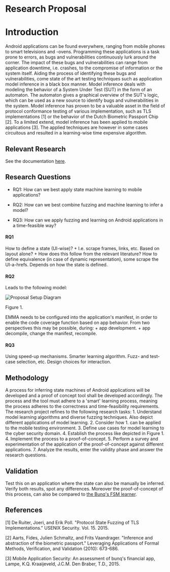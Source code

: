 # Research Proposal

# Introduction
Android applications can be found everywhere, ranging from mobile phones to smart televisions and -ovens. Programming these applications is a task prone to errors, as bugs and vulnerabilities continuously lurk around the corner. The impact of these bugs and vulnerabilities can range from application downtime, i.e. crashes, to the compromise of information or the system itself. Aiding the process of identifying these bugs and vulnerabilities, come state of the art testing techniques such as application model inference in a black box manner.
Model inference deals with modeling the behavior of a System Under Test (SUT) in the form of an automaton. The automaton gives a graphical overview of the SUT's logic, which can be used as a new source to identify bugs and vulnerabilities in the system. Model inference has proven to be a valuable asset in the field of protocol conformance testing of various implementation, such as TLS implementations [1] or the behavior of the Dutch Biometric Passport Chip [2]. To a limited extend, model inference has been applied to mobile applications [3]. The applied techniques are however in some cases circuitous and resulted in a learning-wise time expensive algorithm.

## Relevant Research
See the documentation [here](Literature/README.md).

## Research Questions

+ RQ1: How can we best apply state machine learning to mobile applications?

+ RQ2: How can we best combine fuzzing and machine learning to infer a model?

+ RQ3: How can we apply fuzzing and learning on Android applications in a time-feasible way?

#### RQ1
How to define a state (UI-wise)?
	+ I.e. scrape frames, links, etc. Based on layout alone?
	+ How does this follow from the relevant literature?
How to define equivalence (in case of dynamic representation), some scrape the UI-a-hrefs. Depends on how the state is defined.

#### RQ2
Leads to the following model:

![Proposal Setup Diagram](https://github.com/wesleyvanderlee/Thesis/blob/master/Proposal/Proposal%20Setup.png)

Figure 1.

EMMA needs to be configured into the application's manifest, in order to enable the code coverage function based on app behavior. From two perspectives this may be possible, during:
	+ app development.
	+ app decompile, change the manifest, recompile.

#### RQ3
Using speed-up mechanisms.
	Smarter learning algorithm.
	Fuzz- and test-case selection, etc.
	Design choices for interaction.

## Methodology
A process for inferring state machines of Android applications will be developed and a proof of concept tool shall be developed accordingly. The process and the tool must adhere to a 'smart' learning process, meaning the process adheres to the correctness and time-feasibility requirements. The research project refines to the following research tasks:
	1. Understand model learning algorithms and diverse fuzzing techniques. Also depict different applications of model learning.
	2. Consider how 1. can be applied to the mobile testing environment.
	3. Define use cases for model learning to the cyber security domain.
	4. Establish the process like depicted in Figure 1.
	4. Implement the process to a proof-of-concept.
	5. Perform a survey and experimentation of the application of the proof-of-concept against different applications.
	7. Analyze the results, enter the validity phase and answer the research questions.

## Validation
Test this on an application where the state can also be manually be inferred. Verify both results, spot any differences. Moreover the proof-of-concept of this process, can also be compared to [the Bunq's FSM learner](http://repository.tudelft.nl/islandora/object/uuid%3A37e87645-09a3-4ace-b9b2-dad897292ac9?collection=education).

## References
[1] De Ruiter, Joeri, and Erik Poll. "Protocol State Fuzzing of TLS Implementations." USENIX Security. Vol. 15. 2015.

[2] Aarts, Fides, Julien Schmaltz, and Frits Vaandrager. "Inference and abstraction of the biometric passport." Leveraging Applications of Formal Methods, Verification, and Validation (2010): 673-686.

[3] Mobile Application Security: An assessment of bunq's financial app, Lampe, K.Q. Kraaijeveld, J.C.M. Den Braber, T.D., 2015.
